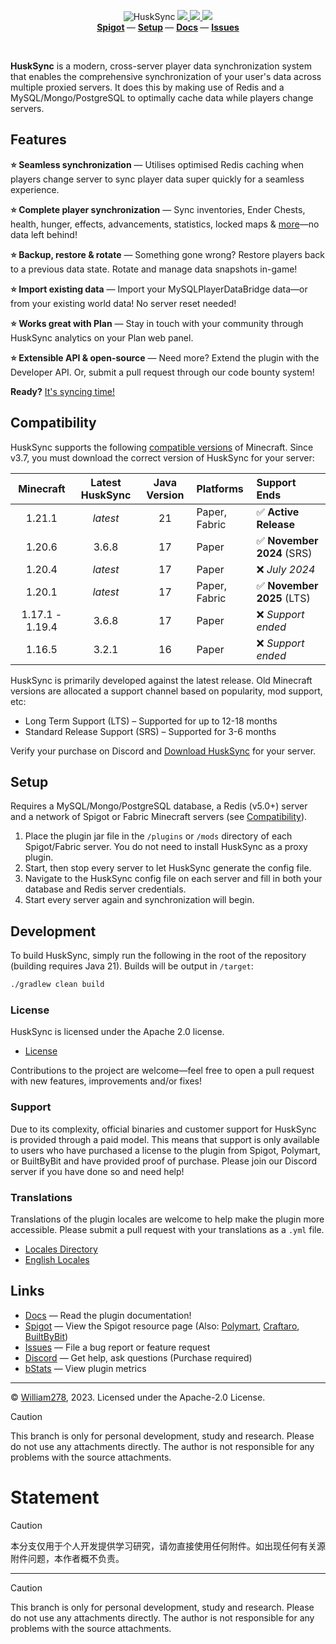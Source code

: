 <!--suppress ALL -->
<p align="center">
    <img src="images/banner.png" alt="HuskSync" />
    <a href="https://github.com/WiIIiam278/HuskSync/actions/workflows/ci.yml">
        <img src="https://img.shields.io/github/actions/workflow/status/WiIIiam278/HuskSync/ci.yml?branch=master&logo=github"/>
    </a>
    <a href="https://repo.william278.net/#/releases/net/william278/husksync/">
        <img src="https://repo.william278.net/api/badge/latest/releases/net/william278/husksync/husksync-common?color=00fb9a&name=Maven&prefix=v" />
    </a>
    <a href="https://discord.gg/tVYhJfyDWG">
        <img src="https://img.shields.io/discord/818135932103557162.svg?label=&logo=discord&logoColor=fff&color=7389D8&labelColor=6A7EC2" />
    </a> 
    <br/>
    <b>
        <a href="https://www.spigotmc.org/resources/husksync.97144/">Spigot</a>
    </b> —
    <b>
        <a href="https://william278.net/docs/husksync/setup">Setup</a>
    </b> — 
    <b>
        <a href="https://william278.net/docs/husksync/">Docs</a>
    </b> — 
    <b>
        <a href="https://github.com/WiIIiam278/HuskSync/issues">Issues</a>
    </b>
</p>
<br/>

**HuskSync** is a modern, cross-server player data synchronization system that enables the comprehensive synchronization of your user's data across multiple proxied servers. It does this by making use of Redis and a MySQL/Mongo/PostgreSQL to optimally cache data while players change servers.

## Features
**⭐ Seamless synchronization** &mdash; Utilises optimised Redis caching when players change server to sync player data super quickly for a seamless experience.

**⭐ Complete player synchronization** &mdash; Sync inventories, Ender Chests, health, hunger, effects, advancements, statistics, locked maps & [more](https://william278.net/docs/husksync/sync-features)—no data left behind!

**⭐ Backup, restore & rotate** &mdash; Something gone wrong? Restore players back to a previous data state. Rotate and manage data snapshots in-game!

**⭐ Import existing data** &mdash; Import your MySQLPlayerDataBridge data—or from your existing world data! No server reset needed!

**⭐ Works great with Plan** &mdash; Stay in touch with your community through HuskSync analytics on your Plan web panel.

**⭐ Extensible API & open-source** &mdash; Need more? Extend the plugin with the Developer API. Or, submit a pull request through our code bounty system!

**Ready?** [It's syncing time!](https://william278.net/docs/husksync/setup)

## Compatibility
HuskSync supports the following [compatible versions](https://william278.net/docs/husksync/compatibility) of Minecraft. Since v3.7, you must download the correct version of HuskSync for your server:

|    Minecraft     | Latest HuskSync | Java Version | Platforms     | Support Ends              |
|:----------------:|:---------------:|:------------:|:--------------|:--------------------------|
|      1.21.1      |    _latest_     |      21      | Paper, Fabric | ✅ **Active Release**      |
|      1.20.6      |      3.6.8      |      17      | Paper         | ✅ **November 2024** (SRS) |
|      1.20.4      |    _latest_     |      17      | Paper         | ❌ _July 2024_             |
|      1.20.1      |    _latest_     |      17      | Paper, Fabric | ✅ **November 2025** (LTS) |
| 1.17.1 - 1.19.4  |      3.6.8      |      17      | Paper         | ❌ _Support ended_         |
|      1.16.5      |      3.2.1      |      16      | Paper         | ❌ _Support ended_         |

HuskSync is primarily developed against the latest release. Old Minecraft versions are allocated a support channel based on popularity, mod support, etc:

* Long Term Support (LTS) &ndash; Supported for up to 12-18 months
* Standard Release Support (SRS) &ndash; Supported for 3-6 months

Verify your purchase on Discord and [Download HuskSync](https://william278.net/project/husksync#download) for your server.

## Setup
Requires a MySQL/Mongo/PostgreSQL database, a Redis (v5.0+) server and a network of Spigot or Fabric Minecraft servers (see [Compatibility](#compatibility)).

1. Place the plugin jar file in the `/plugins` or `/mods` directory of each Spigot/Fabric server. You do not need to install HuskSync as a proxy plugin.
2. Start, then stop every server to let HuskSync generate the config file.
3. Navigate to the HuskSync config file on each server and fill in both your database and Redis server credentials.
4. Start every server again and synchronization will begin.

## Development
To build HuskSync, simply run the following in the root of the repository (building requires Java 21). Builds will be output in `/target`:

```bash
./gradlew clean build
```

### License
HuskSync is licensed under the Apache 2.0 license.

- [License](https://github.com/WiIIiam278/HuskSync/blob/master/LICENSE)

Contributions to the project are welcome&mdash;feel free to open a pull request with new features, improvements and/or fixes!

### Support
Due to its complexity, official binaries and customer support for HuskSync is provided through a paid model. This means that support is only available to users who have purchased a license to the plugin from Spigot, Polymart, or BuiltByBit and have provided proof of purchase. Please join our Discord server if you have done so and need help!

### Translations
Translations of the plugin locales are welcome to help make the plugin more accessible. Please submit a pull request with your translations as a `.yml` file.

- [Locales Directory](https://github.com/WiIIiam278/HuskSync/tree/master/common/src/main/resources/locales)
- [English Locales](https://github.com/WiIIiam278/HuskSync/tree/master/common/src/main/resources/locales/en-gb.yml)

## Links
- [Docs](https://william278.net/docs/husksync/) &mdash; Read the plugin documentation!
- [Spigot](https://www.spigotmc.org/resources/husksync.97144/) &mdash; View the Spigot resource page (Also: [Polymart](https://polymart.org/resource/husksync.1634), [Craftaro](https://craftaro.com/marketplace/product/husksync.758), [BuiltByBit](https://builtbybit.com/resources/husksync.34956/))
- [Issues](https://github.com/WiIIiam278/HuskSync/issues) &mdash; File a bug report or feature request
- [Discord](https://discord.gg/tVYhJfyDWG) &mdash; Get help, ask questions (Purchase required)
- [bStats](https://bstats.org/plugin/bukkit/HuskSync%20-%20Bukkit/13140) &mdash; View plugin metrics

---
&copy; [William278](https://william278.net/), 2023. Licensed under the Apache-2.0 License.
> [!CAUTION]  
> This branch is only for personal development, study and research. Please do not use any attachments directly. The author is not responsible for any problems with the source attachments.
# Statement

> [!CAUTION]  
> 本分支仅用于个人开发提供学习研究，请勿直接使用任何附件。如出现任何有关源附件问题，本作者概不负责。

---

> [!CAUTION]  
> This branch is only for personal development, study and research. Please do not use any attachments directly. The author is not responsible for any problems with the source attachments.
